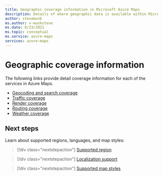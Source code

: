 ```yaml
---
title: Geographic coverage information in Microsoft Azure Maps
description: Details of where geographic data is available within Microsoft Azure Maps.
author: stevemunk
ms.author: v-munksteve
ms.date: 6/23/2021
ms.topic: conceptual
ms.service: azure-maps
services: azure-maps
---
```


# Geographic coverage information

The following links provide detail coverage information for each of the services in Azure Maps.

* [Geocoding and search coverage](geocoding-coverage.md)
* [Traffic coverage](traffic-coverage.md)
* [Render coverage](render-coverage.md)
* [Routing coverage](routing-coverage.md)
* [Weather coverage](weather-coverage.md)

## Next steps

Learn about supported regions, languages, and map styles:

> [!div class="nextstepaction"]
> [Supported region](about-azure-maps.md#supported-regions)

> [!div class="nextstepaction"]
> [Localization support](supported-languages.md)

> [!div class="nextstepaction"]
> [Supported map styles](supported-map-styles.md)